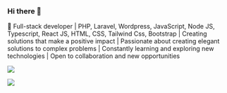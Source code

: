 ### Hi there 👋

🚀 Full-stack developer | PHP, Laravel, Wordpress, JavaScript, Node JS, Typescript, React JS, HTML, CSS, Tailwind Css, Bootstrap | Creating solutions that make a positive impact | Passionate about creating elegant solutions to complex problems | Constantly learning and exploring new technologies | Open to collaboration and new opportunities

[![](https://visitcount.itsvg.in/api?id=mhaka&label=Profile%20Views&color=1&icon=0&pretty=false)](https://visitcount.itsvg.in)

![](https://komarev.com/ghpvc/?username=mhaka&label=VIEWS)
<!--
**mhaka/mhaka** is a ✨ _special_ ✨ repository because its `README.md` (this file) appears on your GitHub profile.

Here are some ideas to get you started:

- 🔭 I’m currently working on ...
- 🌱 I’m currently learning ...
- 👯 I’m looking to collaborate on ...
- 🤔 I’m looking for help with ...
- 💬 Ask me about ...
- 📫 How to reach me: ...
- 😄 Pronouns: ...
- ⚡ Fun fact: ...
-->
